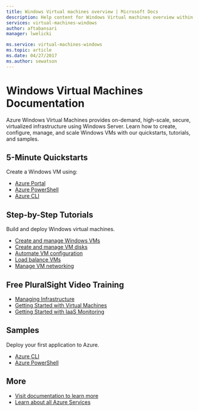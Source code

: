 ```yaml
---
title: Windows Virtual machines overview | Microsoft Docs
description: Help content for Windows Virtual machines overview within Azure portal
services: virtual-machines-windows
author: aftabansari
manager: lwelicki

ms.service: virtual-machines-windows
ms.topic: article
ms.date: 04/27/2017
ms.author: sewatson
---
```


# Windows Virtual Machines Documentation

Azure Windows Virtual Machines provides on-demand, high-scale, secure, virtualized infrastructure using Windows Server. Learn how to create, configure, manage, and scale Windows VMs with our quickstarts, tutorials, and samples.

## 5-Minute Quickstarts

Create a Windows VM using:

- [Azure Portal](/azure/virtual-machines/virtual-machines-windows-quick-create-portal?toc=%2fazure%2fvirtual-machines%2fwindows%2ftoc.json)
- [Azure PowerShell](/azure/virtual-machines/virtual-machines-windows-quick-create-powershell?toc=%2fazure%2fvirtual-machines%2fwindows%2ftoc.json)
- [Azure CLI](/azure/virtual-machines/virtual-machines-windows-quick-create-cli?toc=%2fazure%2fvirtual-machines%2fwindows%2ftoc.json)

## Step-by-Step Tutorials

Build and deploy Windows virtual machines.

- [Create and manage Windows VMs](/azure/virtual-machines/windows/tutorial-manage-vm)
- [Create and manage VM disks](/azure/virtual-machines/windows/tutorial-manage-disks)
- [Automate VM configuration](/azure/virtual-machines/windows/tutorial-automate-vm-deployment)
- [Load balance VMs](/azure/virtual-machines/windows/tutorial-load-balancer)
- [Manage VM networking](/azure/virtual-machines/windows/tutorial-virtual-network)


## Free PluralSight Video Training

- [Managing Infrastructure](https://www.pluralsight.com/courses/managing-infrastructure-microsoft-azure-getting-started?twoid=d6abac77-7dcc-4d33-9e03-f85e78989f02)
- [Getting Started with Virtual Machines](https://www.pluralsight.com/courses/azure-vms-getting-started?twoid=d6abac77-7dcc-4d33-9e03-f85e78989f02)
- [Getting Started with IaaS Monitoring](https://www.pluralsight.com/courses/azure-iaas-monitoring-management-getting-started?twoid=d6abac77-7dcc-4d33-9e03-f85e78989f02")

## Samples

Deploy your first application to Azure.

- [Azure CLI](/azure/virtual-machines/virtual-machines-windows-cli-samples?toc=%2fazure%2fvirtual-machines%2fwindows%2ftoc.json)
- [Azure PowerShell](/azure/virtual-machines/virtual-machines-windows-powershell-samples?toc=%2fazure%2fvirtual-machines%2fwindows%2ftoc.json)

## More

- [Visit documentation to learn more](/azure/virtual-machines/windows/index)
- [Learn about all Azure Services](https://aka.ms/j3wr7y)
